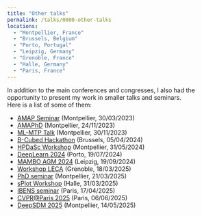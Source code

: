 ```yaml
---
title: "Other talks"
permalink: /talks/0000-other-talks
locations:
  - "Montpellier, France"
  - "Brussels, Belgium"
  - "Porto, Portugal"
  - "Leipzig, Germany"
  - "Grenoble, France"
  - "Halle, Germany"
  - "Paris, France"
---
```


In addition to the main conferences and congresses, I also had the opportunity to present my work in smaller talks and seminars.  
Here is a list of some of them:
- [AMAP Seminar](https://amap.cirad.fr/en/agenda.php) (Montpellier, 30/03/2023)
- [AMAPhD](https://amap.cirad.fr/en/amaphd.php) (Montpellier, 24/11/2023) 
- [ML-MTP Talk](https://groupes.renater.fr/wiki/ml-mtp/index) (Montpellier, 30/11/2023)
- [B-Cubed Hackathon](https://b-cubed.eu/b-cubed-hackathon) (Brussels, 05/04/2024)
- [HPDaSc Workshop](https://team.inria.fr/zenith/hpdasc-workshop-on-data-driven-science/) (Montpellier, 31/05/2024)
- [DeepLearn 2024](https://deeplearn.irdta.eu/2024/) (Porto, 19/07/2024)
- [MAMBO AGM 2024](https://www.mambo-project.eu/events) (Leipzig, 19/09/2024)
- [Workshop LECA](https://leca.osug.fr/-Seminaires-293-) (Grenoble, 18/03/2025)
- [PhD seminar](https://phd-seminars-sam.inria.fr/) (Montpellier, 21/03/2025)
- [sPlot Workshop](https://idiv-biodiversity.de/en/splot/default-a0c59927df.html) (Halle, 31/03/2025)
- [IBENS seminar](https://www.ibens.bio.ens.psl.eu/spip.php?article172&lang=en) (Paris, 17/04/2025)
- [CVPR@Paris 2025](https://cvprinparis.github.io/CVPR2025InParis/) (Paris, 06/06/2025)
- [DeepSDM 2025](https://plantnet.org/deepsdm-2025/) (Montpellier, 14/05/2025)